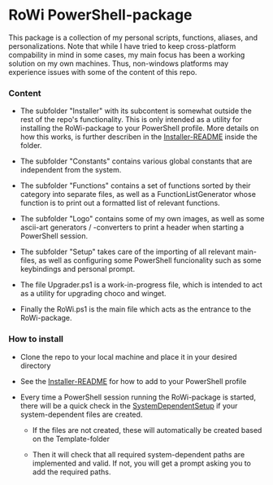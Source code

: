 # RoWi PowerShell-package
 This package is a collection of my personal scripts, functions, aliases, and personalizations. Note that while I have tried to keep cross-platform compability in mind in some cases, my main focus has been a working solution on my own machines. Thus, non-windows platforms may experience issues with some of the content of this repo.

 ### Content
-  The subfolder "Installer" with its subcontent is somewhat outside the rest of the repo's functionality. This is only intended as a utility for installing the RoWi-package to your PowerShell profile. More details on how this works, is further describen in the [Installer-README](./Installer/README.md) inside the folder.

- The subfolder "Constants" contains various global constants that are independent from the system.

- The subfolder "Functions" contains a set of functions sorted by their category into separate files, as well as a FunctionListGenerator whose function is to print out a formatted list of relevant functions.

- The subfolder "Logo" contains some of my own images, as well as some ascii-art generators / -converters to print a header when starting a PowerShell session.

- The subfolder "Setup" takes care of the importing of all relevant main-files, as well as configuring some PowerShell funcionality such as some keybindings and personal prompt.

- The file Upgrader.ps1 is a work-in-progress file, which is intended to act as a utility for upgrading choco and winget.

- Finally the RoWi.ps1 is the main file which acts as the entrance to the RoWi-package.

 ### How to install
 - Clone the repo to your local machine and place it in your desired directory

 - See the [Installer-README](./Installer/README.md) for how to add to your PowerShell profile

 - Every time a PowerShell session running the RoWi-package is started, there will be a quick check in the [SystemDependentSetup](./SystemDependent/SystemDependentSetup.ps1) if your system-dependent files are created.

   - If the files are not created, these will automatically be created based on the Template-folder

   - Then it will check that all required system-dependent paths are implemented and valid. If not, you will get a prompt asking you to add the required paths. 
 